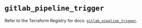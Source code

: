 # `gitlab_pipeline_trigger`

Refer to the Terraform Registry for docs: [`gitlab_pipeline_trigger`](https://registry.terraform.io/providers/gitlabhq/gitlab/17.7.0/docs/resources/pipeline_trigger).
